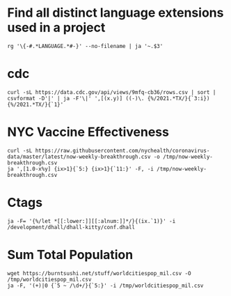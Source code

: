 # Find all distinct language extensions used in a project

```
rg '\{-#.*LANGUAGE.*#-}' --no-filename | ja '~.$3'
```

# cdc

```
curl -sL https://data.cdc.gov/api/views/9mfq-cb36/rows.csv | sort | csvformat -D'|' | ja -F'\|' ',[(x.y)] ((-)\. {%/2021.*TX/}{`3:i}) {%/2021.*TX/}{`1}'
```

# NYC Vaccine Effectiveness


```
curl -sL https://raw.githubusercontent.com/nychealth/coronavirus-data/master/latest/now-weekly-breakthrough.csv -o /tmp/now-weekly-breakthrough.csv
ja ',[1.0-x%y] {ix>1}{`5:} {ix>1}{`11:}' -F, -i /tmp/now-weekly-breakthrough.csv
```

# Ctags

```
ja -F= '{%/let *[[:lower:]][[:alnum:]]*/}{(ix.`1)}' -i /development/dhall/dhall-kitty/conf.dhall
```

# Sum Total Population

```
wget https://burntsushi.net/stuff/worldcitiespop_mil.csv -O /tmp/worldcitiespop_mil.csv
ja -F, '(+)|0 {`5 ~ /\d+/}{`5:}' -i /tmp/worldcitiespop_mil.csv
```
